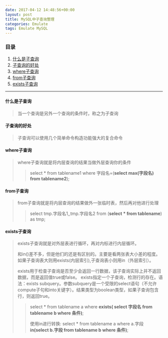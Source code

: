 ```yaml
---
date: 2017-04-12 14:48:56+00:00
layout: post
title: MySQL中子查询整理
categories: Emulate
tags: Emulate MySQL
---
```


### 目录

1. [什么是子查询](#step1)
2. [子查询的好处](#step2)
3. [where子查询](#step3)
4. [from子查询](#step4)
5. [exists子查询](#step5)

---
#### <span id="step1">什么是子查询</span>
> 当一个查询是另外一个查询的条件时，称之为子查询

#### <span id="step2">子查询的好处</span>
> 子查询可以使用几个简单命令构造功能强大的复合命令

#### <span id="step3">where子查询</span>
> where子查询就是将内层查询的结果当做外层查询你的条件
>> select * from tablename1 where 字段名=(**select max(字段名) from tablename2**); 

#### <span id="step4">from子查询</span>
> from子查询就是将内层查询的结果做外一张临时表，然后再对他进行处理
>> select tmp.字段名1,,tmp.字段名2 from (**select * from tablename**) as tmp;

#### <span id="step5">exists子查询</span>
> exists子查询就是对外层表进行循环，再对内标进行内层循环。
> 
> 和in()差不多，但是他们的还是有区别的。主要是看两张表大小差的程度。如果子查询表大则用exists(内层索引),子查询表小则用in（外层索引）。
> 
> exists用于检查子查询是否至少会返回一行数据，该子查询实际上并不返回数据，而是返回值true或false。
> exists指定一个子查询，检测行的存在。语法：exists subquery。参数subquery是一个受限的select语句（不允许compute子句和into关键字）。结果类型为boolean类型，如果子查询包含行，则返回true。
>> select * from tablename a where **exists( select 字段名 from tablename b where 条件)**;
>> 
>> 使用in进行转换: select * from tablename a where a.字段 **in(select b.字段 from tablename b where 条件)**;